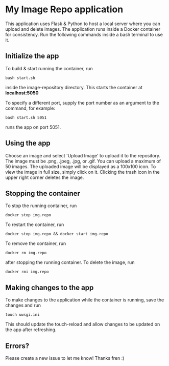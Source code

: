 # My Image Repo application

This application uses Flask & Python to host a local server where you can upload and delete images. The application runs inside a Docker container for consistency. Run the following commands inside a bash terminal to use it.

## Initialize the app

To build & start running the container, run

```bash start.sh```

inside the image-repository directory. This starts the container at **localhost:5050**

To specify a different port, supply the port number as an argument to the command, for example:

```bash start.sh 5051```

runs the app on port 5051.

## Using the app

Choose an image and select 'Upload Image' to upload it to the repository. The image must be .png, .jpeg, .jpg, or .gif. You can upload a maximum of 50 images. The uploaded image will be displayed as a 100x100 icon. To view the image in full size, simply click on it. Clicking the trash icon in the upper right corner deletes the image.

## Stopping the container

To stop the running container, run

```docker stop img.repo```

To restart the container, run

```docker stop img.repo && docker start img.repo```

To remove the container, run

```docker rm img.repo```

after stopping the running container. To delete the image, run

```docker rmi img.repo```

## Making changes to the app

To make changes to the application while the container is running, save the changes and run

```touch uwsgi.ini```

This should update the touch-reload and allow changes to be updated on the app after refreshing.

## Errors?

Please create a new issue to let me know! Thanks fren :)



